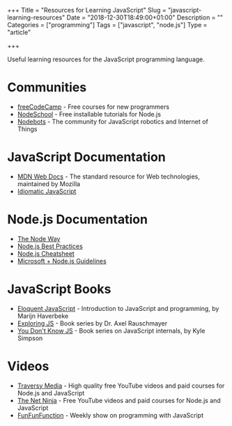 +++
Title = "Resources for Learning JavaScript"
Slug = "javascript-learning-resources"
Date = "2018-12-30T18:49:00+01:00"
Description = ""
Categories = ["programming"]
Tags = ["javascript", "node.js"]
Type = "article"

+++

Useful learning resources for the JavaScript programming language. 

<!--more-->

# Communities

- [freeCodeCamp](https://www.freecodecamp.org/) - Free courses for new programmers
- [NodeSchool](http://nodeschool.io/) - Free installable tutorials for Node.js
- [Nodebots](http://nodebots.io/) - The community for JavaScript robotics and Internet
  of Things

# JavaScript Documentation

- [MDN Web Docs](https://developer.mozilla.org) - The standard resource for Web
  technologies, maintained by Mozilla
- [Idiomatic JavaScript](https://github.com/rwaldron/idiomatic.js)

# Node.js Documentation

- [The Node Way](http://thenodeway.io/)
- [Node.js Best Practices](https://github.com/i0natan/nodebestpractices)
- [Node.js Cheatsheet](https://github.com/LeCoupa/awesome-cheatsheets/blob/master/backend/node.js)
- [Microsoft + Node.js Guidelines](https://github.com/Microsoft/nodejs-guidelines)

# JavaScript Books

- [Eloquent JavaScript](http://eloquentjavascript.net/) - Introduction to JavaScript and
  programming, by Marijn Haverbeke
- [Exploring JS](http://exploringjs.com/) - Book series by Dr. Axel Rauschmayer
- [You Don't Know JS](https://github.com/getify/You-Dont-Know-JS) - Book series on
  JavaScript internals, by Kyle Simpson

# Videos

- [Traversy Media](http://www.traversymedia.com/) - High quality free YouTube videos and paid courses for Node.js and JavaScript
- [The Net Ninja](https://www.youtube.com/channel/UCW5YeuERMmlnqo4oq8vwUpg) - Free YouTube videos and paid courses for Node.js and JavaScript
- [FunFunFunction](https://www.youtube.com/channel/UCO1cgjhGzsSYb1rsB4bFe4Q) - Weekly show on programming with JavaScript

